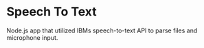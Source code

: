 # Speech To Text
Node.js app that utilized IBMs speech-to-text API to parse files and microphone input.
